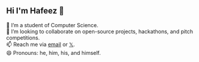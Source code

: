 ## Hi I'm Hafeez 👋

🔭 I’m a student of Computer Science.<br/>
👯 I’m looking to collaborate on open-source projects, hackathons, and pitch competitions.<br/>
📫 Reach me via [email](shuaibabdulhafeez1125@gmail.com) or [𝕏](x.com/HafeezShuaib).<br/>
😄 Pronouns: he, him, his, and himself.<br/>
